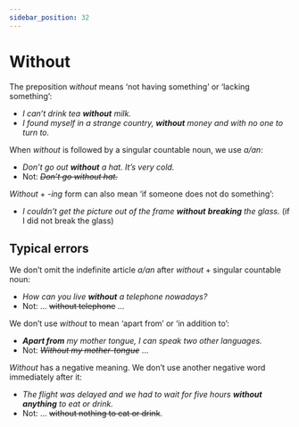 ```yaml
---
sidebar_position: 32
---
```


# Without

The preposition w*ithout* means ‘not having something’ or ‘lacking something’:

- *I can’t drink tea **without** milk.*
- *I found myself in a strange country, **without** money and with no one to turn to.*

When *without* is followed by a singular countable noun, we use *a/an*:

- *Don’t go out **without** a hat. It’s very cold.*
- Not: *~~Don’t go without hat.~~*

*Without* + -*ing* form can also mean ‘if someone does not do something’:

- *I couldn’t get the picture out of the frame **without*** ***breaking** the glass.* (if I did not break the glass)

## Typical errors

We don’t omit the indefinite article *a/an* after *without* + singular countable noun:

- *How can you live **without** a telephone nowadays?*
- Not: … ~~without telephone~~ …

We don’t use *without* to mean ‘apart from’ or ‘in addition to’:

- ***Apart from*** *my mother tongue, I can speak two other languages.*
- Not: *~~Without my mother-tongue~~* …

*Without* has a negative meaning. We don’t use another negative word immediately after it:

- *The flight was delayed and we had to wait for five hours **without*** ***anything** to eat or drink.*
- Not: … ~~without nothing to eat or drink~~.
